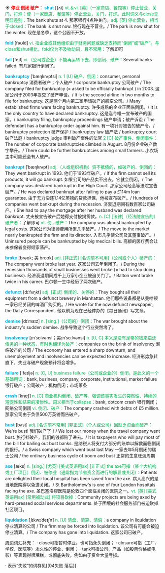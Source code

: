 ☀ <font color="red">**停业 倒闭 破产：**</font>
<font color="sky blue">**shut**</font> [ʃʌt] 
<font color="#00b050">vt.＆vi. [英]（一家商店、餐馆等）停止营业，关门，打烊；使（一家商店、餐馆等）停止营业，关门，打烊。此时词义与close无明显差别：</font>The bank shuts at 4. 那家银行4点钟关门。<font color="#00b050">adj. [英] 停止营业，相当于closed：</font>The bank is shut now. 银行现在不营业。/ The park is now shut for the winter. 现在是冬季，这个公园不开放。

<font color="sky blue">**fold**</font> [fəʊld] 
<font color="#00b050">vi. 指企业或其他组织由于财务问题或缺乏支持而“倒闭”或“破产”。与close和shut相比，fold仅为不及物动词，且不常用：</font>了解即可

<font color="sky blue">**fail**</font> [feɪl] 
<font color="#00b050">vi.（公司或企业）不能再运转下去，即倒闭、破产：</font>Several banks failed. 有几家银行倒闭了。
           
<font color="sky blue">**bankruptcy**</font> [ˈbæŋkrʌptsi]
<font color="#00b050">n. 1 [U] 破产、倒闭：</font>consumer, personal bankruptcy 消费者破产；个人破产 / corporate bankruptcy 公司破产 / The company filed for bankruptcy (= asked to be officially bankrupt ) in 2003. 这家公司于2003年提交了破产申请。/ It is the second airline in two months to file for bankruptcy. 这是两个月内第二家申请破产的航空公司。/ Many established firms were facing bankruptcy. 许多成熟的企业正面临倒闭。/ It is the only country to have declared bankruptcy. 这是迄今唯一宣布破产的国家。/ bankruptcy filing, bankruptcy proceedings 破产申请；破产诉讼 / The defendant has a bankruptcy order against him. 有一项针对被告的破产令。/ bankruptcy protection 破产保护 / bankruptcy law 破产法 / bankruptcy court 破产法庭 / bankruptcy judge 审判破产案件的法官 <font color="#00b050">2 [C] 破产事件、倒闭事件：</font>The number of corporate bankruptcies climbed in August. 8月份企业破产数字攀升。/ There could be further bankruptcies among small farmers. 小农场主中可能还会有人破产。
                      
<font color="sky blue">**bankrupt**</font> [ˈbæŋkrʌpt]
<font color="#00b050">adj.（人或组织机构）资不抵债的，如破产的、倒闭的：</font>They went bankrupt in 1993. 他们于1993年破产。/ If the firm cannot sell its products, it will go bankrupt. 如果公司的产品卖不出去，它就会倒闭。/ The company was declared bankrupt in the High Court. 那家公司经高等法院宣告破产。/ He was declared bankrupt after failing to pay a £114m loan guarantee. 由于无力偿还1.14亿英镑的贷款担保，他被宣布破产。/ Hundreds of companies went bankrupt during the recession. 济衰退期间有数百家公司破产。/ She had to pay the mortgage after her husband was declared bankrupt. 丈夫被宣告破产后她得支付按揭贷款。<font color="#00b050">n. [C] [法律]（经法院宣告的）破产者：</font>了解即可 <font color="#00b050">vt. 使…破产：</font>The company was almost bankrupted by legal costs. 这家公司为律师费用所累几乎破产。/ The move to the market nearly bankrupted the firm and its director. 入市几乎使公司及其董事破产。/ Uninsured people can be bankrupted by big medical bills. 高额的医疗费会让未参保者变得倾家荡产。
           
<font color="sky blue">**broke**</font> [brəʊk; 美 broʊk]
<font color="#00b050">adj. [非正式] [名词前不可用]（公司或个人）破产的：</font>The company went broke last year. 这家公司去年倒闭了。/ During the recession thousands of small businesses went broke (= had to stop doing business). 经济衰退期间成千上万家小企业被迫关门了。/ Balton went broke twice in his career. 巴尔顿一生中经历了两次破产。
           
<font color="sky blue">**defunct**</font> [dɪˈfʌŋkt]
<font color="#00b050">adj. [正式] 倒闭的、关停的：</font>They bought all their equipment from a defunct brewery in Manhattan. 他们那些设备都是从曼哈顿一家已经关闭的啤酒厂购买的。/ He wrote for the now defunct newspaper, the Daily Correspondent. 他以前为现在已经停办的《每日通讯》写文章。
           
<font color="sky blue">**demise**</font> [dɪˈmaɪz]
<font color="#00b050">n. [sing.]（公司的）倒闭：</font>The war brought about the industry's sudden demise. 战争导致这个行业突然垮了。

<font color="sky blue">**insolvency**</font> [ɪnˈsɒlvənsi；美ɪnˈsɑːlvənsi]
<font color="#00b050">n. [U, C] 本义是没有足够的钱来偿还债务的一种状态，有时也翻译为破产：</font>companies on the brink of insolvency 濒临破产的公司 / The economy has entered a sharp downturn, and unemployment and insolvencies can be expected to increase. 经济形势急转直下，失业与破产现象预计将会增多。

<font color="sky blue">**failure**</font> ['feɪljə] 
<font color="#00b050">n. [C, U] business failure（公司或企业的）倒闭。是此义的一个基础用词：</font>bank, business, company, corporate, institutional, market failure 银行破产；公司破产；机构倒闭；市场萧条

<font color="sky blue">**crash**</font> [kræʃ] 
<font color="#00b050">n. [C] 商业机构倒闭、破产等，强调该事实发生的突然性、持续的短促性和结果的凄惨性。词义相当于collapse：</font>bank, dotcom crash 银行倒闭；网络公司倒闭 <font color="#00b050">vi. 倒闭、破产：</font>The company crashed with debts of £5 million. 那家公司由于负债500万英镑而告破产。
           
<font color="sky blue">**bust**</font> [bʌst]
<font color="#00b050">adj. [名词前不常用] [非正式]（个人或公司）因缺乏资金而破产：</font>We're bust! 我们破产了！/ We lost our money when the travel company went bust. 旅行社破产，我们的钱都赔了进去。/ It is taxpayers who will pay most of the bill for bailing out bust banks. 是纳税人将支付大部分的账单以解救面临倒闭的银行。/ a Swiss company which went bust last May 一家去年5月倒闭的瑞士公司 / the ordinary business cycle of boom and bust 正常的生意旺淡周期
           
<font color="sky blue">**axe**</font> [æks]
<font color="#00b050">n. [sing.] [尤英] [美式英语用ax] [非正式] the axe可指（某个大机构或工厂项目）倒闭、被停业（通常指为节省资金而进行的解雇或关闭）：</font>Patients are delighted their local hospital has been saved from the axe. 病人高兴的是当地医院得以免遭关闭。/ St Bartholomew's is one of four London hospitals facing the axe. 圣巴塞洛缪医院是伦敦四个面临关闭的医院之一。<font color="#00b050">vt. [英] [美式英语用ax] [常用被动式] 将项目砍掉：</font>Community projects are being axed by hard-pressed social services departments. 处于困境的社会服务部门被迫砍掉社区项目。

<font color="sky blue">**liquidation**</font> [ˌlɪkwɪˈdeɪʃn]
<font color="#00b050">n. [U] 清盘、清算、清偿：</font>a company in liquidation 停业清算的公司 / The firm may be forced into liquidation. 该公司有可能会被迫停业清算。/ The company has gone into liquidation. 这家公司已破产。

周边词汇补充：
· close可指暂时停业，也可指永久倒闭；
· closure可指（工厂、学校、医院等）永久性的停业、倒闭；
· tank可指公司、产品（如股票价格或电影）等表现得很糟糕，或彻底失败，例如由于资金大量亏损。

· 表示“失败”的词群见[[04失败 落后]]
